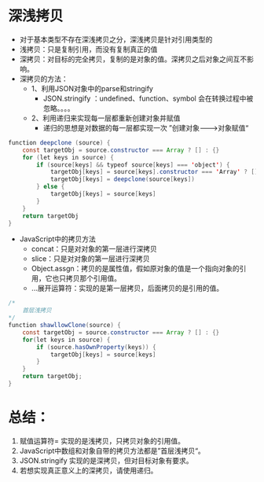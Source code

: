 # 深浅拷贝
* 对于基本类型不存在深浅拷贝之分，深浅拷贝是针对引用类型的
* 浅拷贝：只是复制引用，而没有复制真正的值
* 深拷贝：对目标的完全拷贝，复制的是对象的值。深拷贝之后对象之间互不影响。
* 深拷贝的方法：
    * 1、利用JSON对象中的parse和stringify
        * JSON.stringify ：undefined、function、symbol 会在转换过程中被忽略。。。。
    * 2、利用递归来实现每一层都重新创建对象并赋值
        * 递归的思想是对数据的每一层都实现一次 ”创建对象--->对象赋值“

``` Java
function deepclone (source) {
	const targetObj = source.constructor === Array ? [] : {}
	for (let keys in source) {
		if (source[keys] && typeof source[keys] === 'object') {
			targetObj[keys] = source[keys].constructor === 'Array' ? [] : {}
			targetObj[keys] = deepclone(source[keys])
		} else {
			targetObj[keys] = source[keys]
		}
	}
	return targetObj
}
```
* JavaScript中的拷贝方法
    * concat：只是对对象的第一层进行深拷贝
    * slice：只是对对象的第一层进行深拷贝
    * Object.assgn：拷贝的是属性值，假如原对象的值是一个指向对象的引用，它也只拷贝那个引用值。
    * ...展开运算符：实现的是第一层拷贝，后面拷贝的是引用的值。
``` Java
/*
	首层浅拷贝
*/
function shawllowClone(source) {
	const targetObj = source.constructor === Array ? [] : {}
	for(let keys in source) {
		if (source.hasOwnProperty(keys)) {
			targetObj[keys] = source[keys]
		}
	}
	return targetObj;
}
```

# 总结：
1. 赋值运算符= 实现的是浅拷贝，只拷贝对象的引用值。
2. JavaScript中数组和对象自带的拷贝方法都是”首层浅拷贝“。
3. JSON.stringify 实现的是深拷贝，但对目标对象有要求。
4. 若想实现真正意义上的深拷贝，请使用递归。